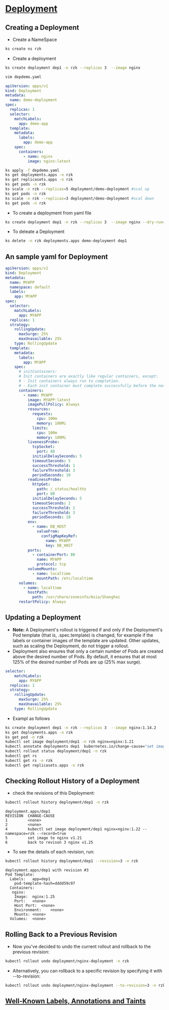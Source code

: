 # [Deployment](https://kubernetes.io/docs/concepts/workloads/controllers/deployment/)

## Creating a Deployment

- Create a NameSpace

```sh
ks create ns rzk
```

- Create a deployment

```sh
ks create deployment dep1 -n rzk --replicas 3  --image nginx
```

```sh
vim depdemo.yaml
```

```yaml
apiVersion: apps/v1
kind: Deployment
metadata:
  name: demo-deployment
spec:
  replicas: 1
  selector:
    matchLabels:
      app: demo-app
  template:
    metadata:
      labels:
        app: demo-app
    spec:
      containers:
        - name: nginx
          image: nginx:latest
```

```sh
ks apply -f depdemo.yaml
ks get deployments.apps -n rzk
ks get replicasets.apps -n rzk
ks get pods -n rzk
ks scale -n rzk --replicas=5 deployment/demo-deployment #scal up
ks get pods -n rzk
ks scale -n rzk --replicas=3 deployment/demo-deployment #scal down
ks get pods -n rzk
```

- To create a deployment from yaml file

```sh
ks create deployment dep1 -n rzk --replicas 3  --image nginx --dry-run=client -o yaml
```

- To deleate a Deployment

```sh
ks delete -n rzk deployments.apps demo-deployment dep1
```

## An sample yaml for Deployment

```yaml
apiVersion: apps/v1
kind: Deployment
metadata:
  name: MYAPP
  namespace: default
  labels:
    app: MYAPP
spec:
  selector:
    matchLabels:
      app: MYAPP
  replicas: 1
  strategy:
    rollingUpdate:
      maxSurge: 25%
      maxUnavailable: 25%
    type: RollingUpdate
  template:
    metadata:
      labels:
        app: MYAPP
    spec:
      # initContainers:
      # Init containers are exactly like regular containers, except:
      # - Init containers always run to completion.
      # - Each init container must complete successfully before the next one starts.
      containers:
        - name: MYAPP
          image: MYAPP:latest
          imagePullPolicy: Always
          resources:
            requests:
              cpu: 100m
              memory: 100Mi
            limits:
              cpu: 100m
              memory: 100Mi
          livenessProbe:
            tcpSocket:
              port: 80
            initialDelaySeconds: 5
            timeoutSeconds: 5
            successThreshold: 1
            failureThreshold: 3
            periodSeconds: 10
          readinessProbe:
            httpGet:
              path: /_status/healthz
              port: 80
            initialDelaySeconds: 5
            timeoutSeconds: 2
            successThreshold: 1
            failureThreshold: 3
            periodSeconds: 10
          env:
            - name: DB_HOST
              valueFrom:
                configMapKeyRef:
                  name: MYAPP
                  key: DB_HOST
          ports:
            - containerPort: 80
              name: MYAPP
              protocol: tcp
          volumeMounts:
            - name: localtime
              mountPath: /etc/localtime
      volumes:
        - name: localtime
          hostPath:
            path: /usr/share/zoneinfo/Asia/Shanghai
      restartPolicy: Always
```

## Updating a Deployment

- **Note:** A Deployment's rollout is triggered if and only if the Deployment's Pod template (that is, .spec.template) is changed, for example if the labels or container images of the template are updated. Other updates, such as scaling the Deployment, do not trigger a rollout.
- Deployment also ensures that only a certain number of Pods are created above the desired number of Pods. By default, it ensures that at most 125% of the desired number of Pods are up (25% max surge).

```yaml
selector:
    matchLabels:
      app: MYAPP
  replicas: 1
  strategy:
    rollingUpdate:
      maxSurge: 25%
      maxUnavailable: 25%
    type: RollingUpdate
```

- Exampl as follows

```sh
ks create deployment dep1 -n rzk --replicas 3  --image nginx:1.14.2
ks get deployments.apps -n rzk
ks get pod -n rzk
kubectl set image deployment/dep1 -n rzk nginx=nginx:1.21
kubectl annotate deployments dep1  kubernetes.io/change-cause="set image to nginx v1.21" -n rzk
kubectl rollout status deployment/dep1 -n rzk
kubectl get rs
kubectl get rs -n rzk
kubectl get replicasets.apps -n rzk
```

## Checking Rollout History of a Deployment

- check the revisions of this Deployment:

```sh
kubectl rollout history deployment/dep1 -n rzk
```

```
deployment.apps/dep1
REVISION  CHANGE-CAUSE
1         <none>
2         <none>
4         kubectl set image deployment/dep1 nginx=nginx:1.22 --namespace=rzk --record=true
5         set image to nginx v1.21
6         back to revison 3 nginx v1.25
```

- To see the details of each revision, run:

```sh
kubectl rollout history deployment/dep1 --revision=3 -n rzk
```

```
deployment.apps/dep1 with revision #3
Pod Template:
  Labels:	app=dep1
	pod-template-hash=dddd59c97
  Containers:
   nginx:
    Image:	nginx:1.25
    Port:	<none>
    Host Port:	<none>
    Environment:	<none>
    Mounts:	<none>
  Volumes:	<none>
```

## Rolling Back to a Previous Revision

- Now you've decided to undo the current rollout and rollback to the previous revision:

```sh
kubectl rollout undo deployment/nginx-deployment -n rzk
```

- Alternatively, you can rollback to a specific revision by specifying it with --to-revision:

```sh
kubectl rollout undo deployment/nginx-deployment --to-revision=3 -n rzk
```

## [Well-Known Labels, Annotations and Taints](https://kubernetes.io/docs/reference/labels-annotations-taints/)
